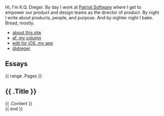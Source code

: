 Hi, I'm K.Q. Dreger. By day I work at [Patriot Software](https://patriotsoftware.com/) where I get to empower our product and design teams as the director of product. By night I write about products, people, and purpose. And by nighter night I bake. Bread, mostly. 

- [about this site](/about-site.html)
- [af, my column](https://audaciousfox.net)
- [edit for iOS, my app](https://audaciousfox.net/projects/edit/)
- [@dreger](https://twitter.com/dreger)



## Essays

{{ range .Pages }}
<article>
  <h2>{{ .Title }}</h2>
  {{ .Content }}
</article>
{{ end }}
